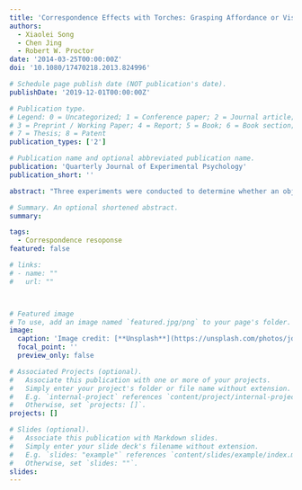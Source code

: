 ```yaml
---
title: 'Correspondence Effects with Torches: Grasping Affordance or Visual Feature Asymmetry?'
authors:
  - Xiaolei Song
  - Chen Jing
  - Robert W. Proctor
date: '2014-03-25T00:00:00Z'
doi: '10.1080/17470218.2013.824996'

# Schedule page publish date (NOT publication's date).
publishDate: '2019-12-01T00:00:00Z'

# Publication type.
# Legend: 0 = Uncategorized; 1 = Conference paper; 2 = Journal article;
# 3 = Preprint / Working Paper; 4 = Report; 5 = Book; 6 = Book section;
# 7 = Thesis; 8 = Patent
publication_types: ['2']

# Publication name and optional abbreviated publication name.
publication: 'Quarterly Journal of Experimental Psychology'
publication_short: ''

abstract: "Three experiments were conducted to determine whether an object-based correspondence effect for torch (flashlight) stimuli reported by Pellicano et al. [(2010). Simon-like and functional affordance effects with tools: The effects of object perceptual discrimination and object action state. Quarterly Journal of Experimental Psychology, 63, 2190?2201] is due to a grasping affordance provided by the handle or asymmetry of feature markings on the torch. In Experiment 1 the stimuli were the same as those from Pellicano et al.'s Experiment 2, whereas in Experiments 2 and 3 the stimuli were modified versions with the graspable handle removed. Participants in all experiments performed upright/inverted orientation judgements on the torch stimuli. The results of Experiment 1 replicated those of Pellicano et al.: A small but significant object-based correspondence effect was evident, mainly when the torch was in an active state. With the handle of the torch removed in Experiment 2, making the barrel markings more asymmetric in the display, the correspondence effect was larger. Experiment 3 directly demonstrated an effect of barrel-marking asymmetry on the correspondence effect: When only the half of the markings nearest the light end of the torch was included, the correspondence effect reversed to favour the light end. The results are in agreement with a visual feature-asymmetry account and are difficult to reconcile with a grasping-affordance account."

# Summary. An optional shortened abstract.
summary: 

tags:
  - Correspondence resoponse
featured: false

# links:
# - name: ""
#   url: ""



# Featured image
# To use, add an image named `featured.jpg/png` to your page's folder.
image:
  caption: 'Image credit: [**Unsplash**](https://unsplash.com/photos/jdD8gXaTZsc)'
  focal_point: ''
  preview_only: false

# Associated Projects (optional).
#   Associate this publication with one or more of your projects.
#   Simply enter your project's folder or file name without extension.
#   E.g. `internal-project` references `content/project/internal-project/index.md`.
#   Otherwise, set `projects: []`.
projects: []

# Slides (optional).
#   Associate this publication with Markdown slides.
#   Simply enter your slide deck's filename without extension.
#   E.g. `slides: "example"` references `content/slides/example/index.md`.
#   Otherwise, set `slides: ""`.
slides:
---
```


